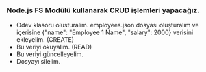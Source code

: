 ### Node.js FS Modülü kullanarak CRUD işlemleri yapacağız.
- Odev klasoru olusturalim. employees.json dosyası oluşturalım ve içerisine {"name": "Employee 1 Name", "salary": 2000} verisini ekleyelim. (CREATE)
- Bu veriyi okuyalım. (READ) 
- Bu veriyi güncelleyelim.
- Dosyayı silelim.